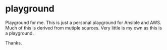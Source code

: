 # playground
Playground for me.
This is just a personal playground for Ansible and AWS.  
Much of this is derived from mutiple sources.  Very little is my own as this is a playground.

Thanks.
